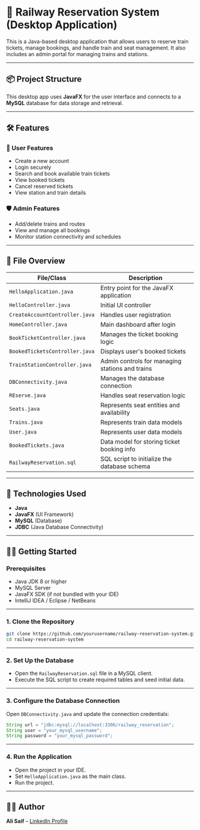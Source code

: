 # 🚆 Railway Reservation System (Desktop Application)

This is a Java-based desktop application that allows users to reserve train tickets, manage bookings, and handle train and seat management. It also includes an admin portal for managing trains and stations.

---

## 📦 Project Structure

This desktop app uses **JavaFX** for the user interface and connects to a **MySQL** database for data storage and retrieval.

---

## 🛠 Features

### 👥 User Features
- Create a new account
- Login securely
- Search and book available train tickets
- View booked tickets
- Cancel reserved tickets
- View station and train details

### 🛡 Admin Features
- Add/delete trains and routes
- View and manage all bookings
- Monitor station connectivity and schedules

---

## 📁 File Overview

| File/Class                   | Description                                         |
|-----------------------------|-----------------------------------------------------|
| `HelloApplication.java`     | Entry point for the JavaFX application              |
| `HelloController.java`      | Initial UI controller                               |
| `CreateAccountController.java` | Handles user registration                        |
| `HomeController.java`       | Main dashboard after login                          |
| `BookTicketController.java` | Manages the ticket booking logic                    |
| `BookedTicketsController.java` | Displays user's booked tickets                  |
| `TrainStationController.java` | Admin controls for managing stations and trains  |
| `DBConnectivity.java`       | Manages the database connection                     |
| `REserve.java`              | Handles seat reservation logic                      |
| `Seats.java`                | Represents seat entities and availability           |
| `Trains.java`               | Represents train data models                        |
| `User.java`                 | Represents user data models                         |
| `BookedTickets.java`        | Data model for storing ticket booking info          |
| `RailwayReservation.sql`    | SQL script to initialize the database schema        |

---

## 🧰 Technologies Used

- **Java**
- **JavaFX** (UI Framework)
- **MySQL** (Database)
- **JDBC** (Java Database Connectivity)

---

## 🧑‍💻 Getting Started

### Prerequisites

- Java JDK 8 or higher
- MySQL Server
- JavaFX SDK (if not bundled with your IDE)
- IntelliJ IDEA / Eclipse / NetBeans

---

### 1. Clone the Repository

```bash
git clone https://github.com/yourusername/railway-reservation-system.git
cd railway-reservation-system
```

---

### 2. Set Up the Database

- Open the `RailwayReservation.sql` file in a MySQL client.
- Execute the SQL script to create required tables and seed initial data.

---

### 3. Configure the Database Connection

Open `DBConnectivity.java` and update the connection credentials:

```java
String url = "jdbc:mysql://localhost:3306/railway_reservation";
String user = "your_mysql_username";
String password = "your_mysql_password";
```

---

### 4. Run the Application

- Open the project in your IDE.
- Set `HelloApplication.java` as the main class.
- Run the project.

---

## 👨‍💻 Author

**Ali Saif** – [LinkedIn Profile](https://www.linkedin.com/in/ali-saif-ba5159223/)
